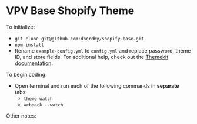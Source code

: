 VPV Base Shopify Theme
============

To initialize:
  - `git clone git@github.com:dnordby/shopify-base.git`
  - `npm install`
  - Rename `example-config.yml` to `config.yml` and replace password, theme ID, and store fields. For additional help, check out the [Themekit documentation](http://shopify.github.io/themekit/). 

To begin coding:
 - Open terminal and run each of the following commands in **separate** tabs:
   - `theme watch`
   - `webpack --watch`

Other notes:
